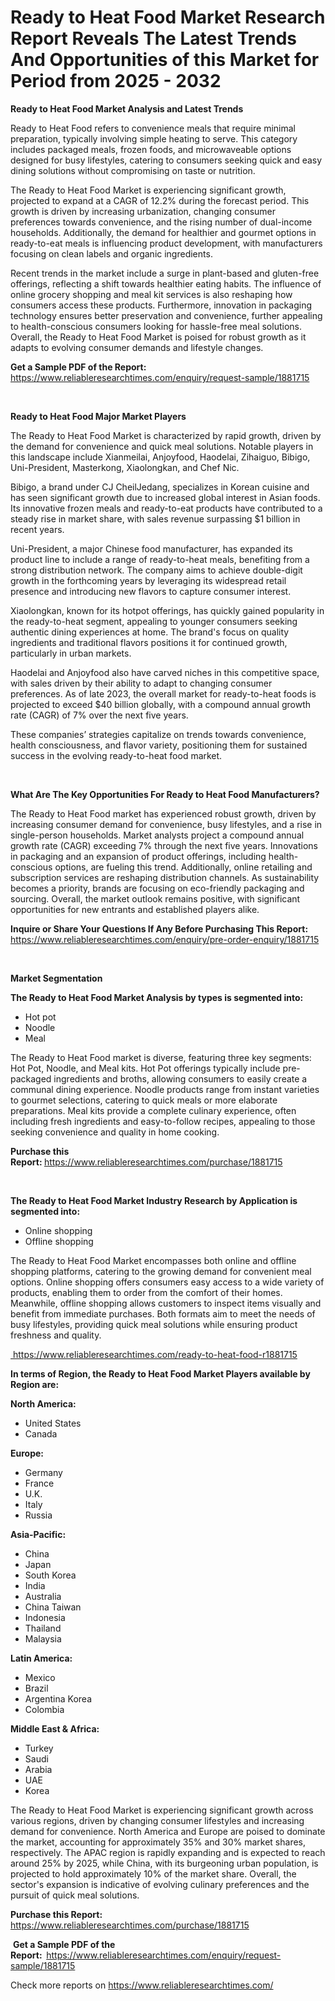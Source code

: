 <p><h1>Ready to Heat Food Market Research Report Reveals The Latest Trends And Opportunities of this Market for Period from 2025 - 2032</h1></p><p><strong>Ready to Heat Food Market Analysis and Latest Trends</strong></p>
<p><p>Ready to Heat Food refers to convenience meals that require minimal preparation, typically involving simple heating to serve. This category includes packaged meals, frozen foods, and microwaveable options designed for busy lifestyles, catering to consumers seeking quick and easy dining solutions without compromising on taste or nutrition.</p><p>The Ready to Heat Food Market is experiencing significant growth, projected to expand at a CAGR of 12.2% during the forecast period. This growth is driven by increasing urbanization, changing consumer preferences towards convenience, and the rising number of dual-income households. Additionally, the demand for healthier and gourmet options in ready-to-eat meals is influencing product development, with manufacturers focusing on clean labels and organic ingredients.</p><p>Recent trends in the market include a surge in plant-based and gluten-free offerings, reflecting a shift towards healthier eating habits. The influence of online grocery shopping and meal kit services is also reshaping how consumers access these products. Furthermore, innovation in packaging technology ensures better preservation and convenience, further appealing to health-conscious consumers looking for hassle-free meal solutions. Overall, the Ready to Heat Food Market is poised for robust growth as it adapts to evolving consumer demands and lifestyle changes.</p></p>
<p><strong>Get a Sample PDF of the Report:&nbsp;</strong> <a href="https://www.reliableresearchtimes.com/enquiry/request-sample/1881715?utm_campaign=1933&utm_medium=2&utm_source=Github&utm_content=ia&utm_term=15022025&utm_id=ready-to-heat-food">https://www.reliableresearchtimes.com/enquiry/request-sample/1881715</a></p>
<p>&nbsp;</p>
<p><strong>Ready to Heat Food Major Market Players</strong></p>
<p><p>The Ready to Heat Food Market is characterized by rapid growth, driven by the demand for convenience and quick meal solutions. Notable players in this landscape include Xianmeilai, Anjoyfood, Haodelai, Zihaiguo, Bibigo, Uni-President, Masterkong, Xiaolongkan, and Chef Nic.</p><p>Bibigo, a brand under CJ CheilJedang, specializes in Korean cuisine and has seen significant growth due to increased global interest in Asian foods. Its innovative frozen meals and ready-to-eat products have contributed to a steady rise in market share, with sales revenue surpassing $1 billion in recent years.</p><p>Uni-President, a major Chinese food manufacturer, has expanded its product line to include a range of ready-to-heat meals, benefiting from a strong distribution network. The company aims to achieve double-digit growth in the forthcoming years by leveraging its widespread retail presence and introducing new flavors to capture consumer interest.</p><p>Xiaolongkan, known for its hotpot offerings, has quickly gained popularity in the ready-to-heat segment, appealing to younger consumers seeking authentic dining experiences at home. The brand's focus on quality ingredients and traditional flavors positions it for continued growth, particularly in urban markets.</p><p>Haodelai and Anjoyfood also have carved niches in this competitive space, with sales driven by their ability to adapt to changing consumer preferences. As of late 2023, the overall market for ready-to-heat foods is projected to exceed $40 billion globally, with a compound annual growth rate (CAGR) of 7% over the next five years.</p><p>These companies’ strategies capitalize on trends towards convenience, health consciousness, and flavor variety, positioning them for sustained success in the evolving ready-to-heat food market.</p></p>
<p>&nbsp;</p>
<p><strong>What Are The Key Opportunities For Ready to Heat Food Manufacturers?</strong></p>
<p><p>The Ready to Heat Food market has experienced robust growth, driven by increasing consumer demand for convenience, busy lifestyles, and a rise in single-person households. Market analysts project a compound annual growth rate (CAGR) exceeding 7% through the next five years. Innovations in packaging and an expansion of product offerings, including health-conscious options, are fueling this trend. Additionally, online retailing and subscription services are reshaping distribution channels. As sustainability becomes a priority, brands are focusing on eco-friendly packaging and sourcing. Overall, the market outlook remains positive, with significant opportunities for new entrants and established players alike.</p></p>
<p><strong>Inquire or Share Your Questions If Any Before Purchasing This Report:</strong> <a href="https://www.reliableresearchtimes.com/enquiry/pre-order-enquiry/1881715?utm_campaign=1933&utm_medium=2&utm_source=Github&utm_content=ia&utm_term=15022025&utm_id=ready-to-heat-food">https://www.reliableresearchtimes.com/enquiry/pre-order-enquiry/1881715</a></p>
<p>&nbsp;</p>
<p><strong>Market Segmentation</strong></p>
<p><strong>The Ready to Heat Food Market Analysis by types is segmented into:</strong></p>
<p><ul><li>Hot pot</li><li>Noodle</li><li>Meal</li></ul></p>
<p><p>The Ready to Heat Food market is diverse, featuring three key segments: Hot Pot, Noodle, and Meal kits. Hot Pot offerings typically include pre-packaged ingredients and broths, allowing consumers to easily create a communal dining experience. Noodle products range from instant varieties to gourmet selections, catering to quick meals or more elaborate preparations. Meal kits provide a complete culinary experience, often including fresh ingredients and easy-to-follow recipes, appealing to those seeking convenience and quality in home cooking.</p></p>
<p><strong>Purchase this Report:&nbsp;</strong><a href="https://www.reliableresearchtimes.com/purchase/1881715?utm_campaign=1933&utm_medium=2&utm_source=Github&utm_content=ia&utm_term=15022025&utm_id=ready-to-heat-food">https://www.reliableresearchtimes.com/purchase/1881715</a></p>
<p>&nbsp;</p>
<p><strong>The Ready to Heat Food Market Industry Research by Application is segmented into:</strong></p>
<p><ul><li>Online shopping</li><li>Offline shopping</li></ul></p>
<p><p>The Ready to Heat Food Market encompasses both online and offline shopping platforms, catering to the growing demand for convenient meal options. Online shopping offers consumers easy access to a wide variety of products, enabling them to order from the comfort of their homes. Meanwhile, offline shopping allows customers to inspect items visually and benefit from immediate purchases. Both formats aim to meet the needs of busy lifestyles, providing quick meal solutions while ensuring product freshness and quality.</p></p>
<p><a href="https://www.reliableresearchtimes.com/ready-to-heat-food-r1881715?utm_campaign=1933&utm_medium=2&utm_source=Github&utm_content=ia&utm_term=15022025&utm_id=ready-to-heat-food">&nbsp;https://www.reliableresearchtimes.com/ready-to-heat-food-r1881715</a></p>
<p><strong>In terms of Region, the Ready to Heat Food Market Players available by Region are:</strong></p>
<p>
    <p> <strong> North America: </strong>
        <ul>
            <li>United States</li>
            <li>Canada</li>
        </ul>
        </p> 
    <p> <strong> Europe: </strong>
        <ul>
            <li>Germany</li>
            <li>France</li>
            <li>U.K.</li>
            <li>Italy</li>
            <li>Russia</li>
        </ul>
        </p> 
    <p> <strong> Asia-Pacific: </strong>
        <ul>
            <li>China</li>
            <li>Japan</li>
            <li>South Korea</li>
            <li>India</li>
            <li>Australia</li>
            <li>China Taiwan</li>
            <li>Indonesia</li>
            <li>Thailand</li>
            <li>Malaysia</li>
        </ul>
        </p> 
    <p> <strong> Latin America: </strong>
        <ul>
            <li>Mexico</li>
            <li>Brazil</li>
            <li>Argentina Korea</li>
            <li>Colombia</li>
        </ul>
        </p> 
    <p> <strong> Middle East & Africa: </strong>
        <ul>
            <li>Turkey</li>
            <li>Saudi</li>
            <li>Arabia</li>
            <li>UAE</li>
            <li>Korea</li>
        </ul>
    </p>
    </p>
<p><p>The Ready to Heat Food Market is experiencing significant growth across various regions, driven by changing consumer lifestyles and increasing demand for convenience. North America and Europe are poised to dominate the market, accounting for approximately 35% and 30% market shares, respectively. The APAC region is rapidly expanding and is expected to reach around 25% by 2025, while China, with its burgeoning urban population, is projected to hold approximately 10% of the market share. Overall, the sector's expansion is indicative of evolving culinary preferences and the pursuit of quick meal solutions.</p></p>
<p><strong>Purchase this Report: </strong><a href="https://www.reliableresearchtimes.com/purchase/1881715?utm_campaign=1933&utm_medium=2&utm_source=Github&utm_content=ia&utm_term=15022025&utm_id=ready-to-heat-food">https://www.reliableresearchtimes.com/purchase/1881715</a></p>
<p>&nbsp;<strong>Get a Sample PDF of the Report:&nbsp;&nbsp;</strong><a href="https://www.reliableresearchtimes.com/enquiry/request-sample/1881715?utm_campaign=1933&utm_medium=2&utm_source=Github&utm_content=ia&utm_term=15022025&utm_id=ready-to-heat-food">https://www.reliableresearchtimes.com/enquiry/request-sample/1881715</a></p>
<p><strong></strong></p>
<p>Check more reports on <a href="https://www.reliableresearchtimes.com/?utm_campaign=1933&utm_medium=2&utm_source=Github&utm_content=ia&utm_term=15022025&utm_id=ready-to-heat-food">https://www.reliableresearchtimes.com/</a></p>